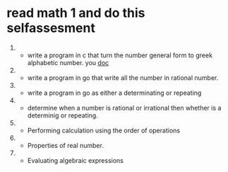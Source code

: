 # read math 1 and do this selfassesment
1. - write a program in c that turn the number general  form to greek alphabetic number. you <a href="">doc</a>
2. - write a program in go that write all the number in rational number.
3. - write a program in go as either a determinating or repeating
4. - determine when a number is rational or irrational then whether is a determinig or repeating.
5. - Performing calculation using the order of operations
6. - Properties of real number.
7. - Evaluating algebraic expressions
